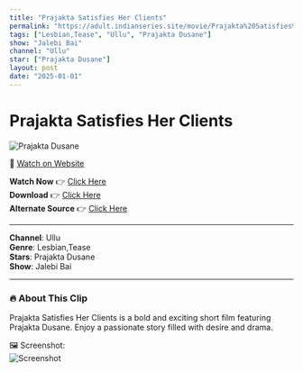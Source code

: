 ```yaml
---
title: "Prajakta Satisfies Her Clients"
permalink: "https://adult.indianseries.site/movie/Prajakta%20Satisfies%20Her%20Clients"
tags: ["Lesbian,Tease", "Ullu", "Prajakta Dusane"]
show: "Jalebi Bai"
channel: "Ullu"
star: ["Prajakta Dusane"]
layout: post
date: "2025-01-01"
---
```


# Prajakta Satisfies Her Clients

![Prajakta Dusane](https://shorts.desisins.com/wp-content/uploads/2024/06/Prajakta-Satifies-Ullu-Jalebi-Bai-DesiSins.com_.jpg)

🔗 [Watch on Website](https://adult.indianseries.site/movie/Prajakta%20Satisfies%20Her%20Clients)

**Watch Now** 👉 [Click Here](https://adult.indianseries.site/movie/Prajakta%20Satisfies%20Her%20Clients)  
**Download** 👉 [Click Here](https://adult.indianseries.site/movie/Prajakta%20Satisfies%20Her%20Clients)  
**Alternate Source** 👉 [Click Here](https://adult.indianseries.site/movie/Prajakta%20Satisfies%20Her%20Clients)

---

**Channel**: Ullu  
**Genre**: Lesbian,Tease  
**Stars**: Prajakta Dusane  
**Show**: Jalebi Bai

---

### 🔥 About This Clip

Prajakta Satisfies Her Clients is a bold and exciting short film featuring Prajakta Dusane. Enjoy a passionate story filled with desire and drama.
 
🖼️ Screenshot:  
![Screenshot](https://shorts.desisins.com/wp-content/uploads/2024/06/Prajakta-Satifies-Ullu-Jalebi-Bai-DesiSins.com_.jpg)
